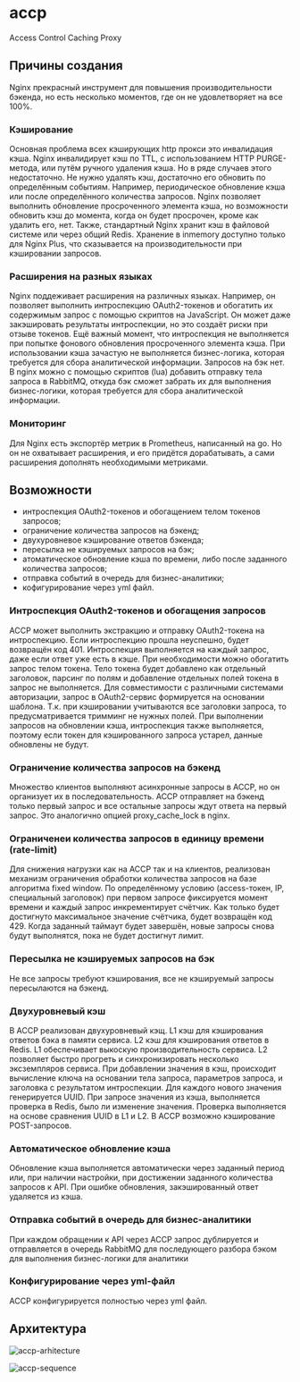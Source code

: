 # accp
Access Control Caching Proxy

## Причины создания  

Nginx прекрасный инструмент для повышения производительности бэкенда, но есть несколько моментов, где он не удовлетворяет на все 100%.
### Кэширование  

Основная проблема всех кэширующих http прокси это инвалидация кэша.
Nginx инвалидирует кэш по TTL, с использованием HTTP PURGE-метода, или путём ручного удаления кэша.
Но в ряде случаев этого недостаточно. Не нужно удалять кэш, достаточно его обновить по определённым событиям.
Например, периодическое обновление кэша или после определённого количества запросов.
Nginx позволяет выполнить обновление просроченного элемента кэша, но возможности обновить кэш до момента, когда он будет просрочен, кроме как удалить его, нет.
Также, стандартный Nginx хранит кэш в файловой системе или через общий Redis. Хранение в inmemory доступно только для Nginx Plus, что сказывается на производительности при кэшировании запросов. 
### Расширения на разных языках  

Nginx поддеживает расширения на различных языках.
Например, он позволяет выполнить интроспекцию OAuth2-токенов и обогатить их содержимым запрос с помощью скриптов на JavaScript. Он может даже закэшировать результаты интроспекции, но это создаёт риски при отзыве токенов. Ещё важный момент, что интроспекция не выполняется при попытке фонового обновления просроченного элемента кэша.
При использовании кэша зачастую не выполняется бизнес-логика, которая требуется для сбора аналитической информации. Запросов на бэк нет. В nginx можно с помощью скриптов (lua) добавить отправку тела запроса в RabbitMQ, откуда бэк сможет забрать их для выполнения бизнес-логики, которая требуется для сбора аналитической информации. 
### Мониторинг  

Для Nginx есть экспортёр метрик в Prometheus, написанный на go. Но он не охватывает расширения, и его придётся дорабатывать, а сами расширения дополнять необходимыми метриками.

## Возможности
* интроспекция OAuth2-токенов и обогащением телом токенов запросов;
* ограничение количества запросов на бэкенд;
* двухуровневое кэширование ответов бэкенда;
* пересылка не кэшируемых запросов на бэк;
* атоматическое обновление кэша по времени, либо после заданного количества запросов;
* отправка событий в очередь для бизнес-аналитики;
* кофигурирование через yml файл.

### Интроспекция OAuth2-токенов и обогащения запросов
ACCP может выполнить экстракцию и отправку OAuth2-токена на интроспекцию. Если интроспекцию прошла неуспешно, будет возвращён код 401.
Интроспекция выполняется на каждый запрос, даже если ответ уже есть в кэше.
При необходимости можно обогатить запрос телом токена. Тело токена будет добавлено как отдельный заголовок, парсинг по полям и добавление отдельных полей токена в запрос не выполняется.
Для совместимости с различными системами авторизации, запрос в OAuth2-сервис формируется на основании шаблона.
Т.к. при кэшировании учитываются все заголовки запроса, то предусматривается тримминг не нужных полей.
При выполнении запросов на обновлении кэша, интроспекция также выполняется, поэтому если токен для кэшированного запроса устарел, данные обновлены не будут.

### Ограничение количества запросов на бэкенд
Множество клиентов выполняют асинхронные запросы в ACCP, но он организует их в последовательность.
ACCP отправляет на бэкенд только первый запрос и все остальные запросы ждут ответа на первый запрос.
Это аналогично опцией proxy_cache_lock в nginx.

### Ограниченеи количества запросов в единицу времени (rate-limit)
Для снижения нагрузки как на ACCP так и на клиентов, реализован механизм ограничения обработки количества запросов на базе алгоритма fixed window. По определённому условию (access-токен, IP, специальный заголовок) при первом запросе фиксируется момент времени и каждый запрос инкрементирует счётчик. Как только будет достигнуто максимальное значение счётчика, будет возвращён код 429.
Когда заданный таймаут будет завершён, новые запросы снова будут выполнятся, пока не будет достигнут лимит.

### Пересылка не кэшируемых запросов на бэк
Не все запросы требуют кэширования, все не кэшируемый запросы пересылаются на бэкенд.

### Двухуровневый кэш
В ACCP реализован двухуровневый кэщ. L1 кэш для кэширования ответов бэка в памяти сервиса. L2 кэш для кэширования ответов в Redis.
L1 обеспечивает выкоскую производительность сервиса. L2 позволяет быстро прогреть и синхронизировать несколько эксземпляров сервиса.
При добавлении значения в кэш, происходит вычисление ключа на основании тела запроса, параметров запроса, и заголовка с результатом интроспекции. Для каждого нового значения генерируется UUID.
При запросе значения из кэша, выполняется проверка в Redis, было ли изменение значения. Проверка выполняется на основе сравнения UUID в L1 и L2.
В ACCP возможно кэширование POST-запросов.

### Автоматическое обновление кэша
Обновление кэша выполняется автоматически через заданный период или, при наличии настройки, при достижении заданного количества запросов к API. При ошибке обновления, закэшированный ответ удаляется из кэша.

### Отправка событий в очередь для бизнес-аналитики
При каждом обращении к API через ACCP запрос дублируется и отправляется в очередь RabbitMQ для последующего разбора бэком для выполнения бизнес-логики для аналитики

### Конфигурирование через yml-файл
ACCP конфигурируется полностью через yml файл.

## Архитектура
![accp-arhitecture](http://www.plantuml.com/plantuml/proxy?cache=no&src=https://raw.githubusercontent.com/soldatov-s/accp/alfa/doc/accp.puml?token=ALAUH2AQ2LEAFIN5EYN4SAK7WAND6)  

![accp-sequence](http://www.plantuml.com/plantuml/proxy?cache=no&src=https://raw.githubusercontent.com/soldatov-s/accp/alfa/doc/accp-sequence.puml?token=ALAUH2AQ2LEAFIN5EYN4SAK7WAND6)


  